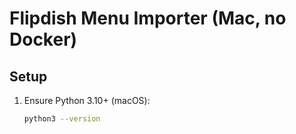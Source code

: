# Flipdish Menu Importer (Mac, no Docker)

## Setup
1) Ensure Python 3.10+ (macOS):
   ```bash
   python3 --version
